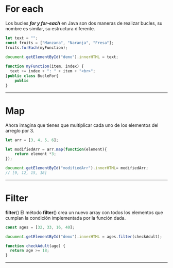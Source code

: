 # For each

Los bucles ***for y for-each*** en Java son dos maneras de realizar bucles, su nombre es similar, su estructura diferente.

```js
let text = "";
const fruits = ["Manzana", "Naranja", "Fresa"];
fruits.forEach(myFunction);

document.getElementById("demo").innerHTML = text;
 
function myFunction(item, index) {
  text += index + ": " + item + "<br>"; 
}public class BucleFor{
	public
}
```



------

# Map

Ahora imagina que tienes que multiplicar cada uno de los elementos del arreglo por 3. 

```js
let arr = [3, 4, 5, 6];

let modifiedArr = arr.map(function(element){
    return element *3;
});

document.getElementById("modifiedArr").innerHTML= modifiedArr; 
// [9, 12, 15, 18]
```

------

# Filter

**filter**() El método **filter**() crea un nuevo array con todos los elementos que cumplan la condición implementada por la función dada.

```js
const ages = [32, 33, 16, 40];

document.getElementById("demo").innerHTML = ages.filter(checkAdult);

function checkAdult(age) {
  return age >= 18;
}
```

------

